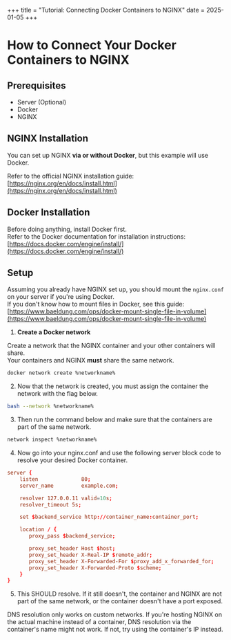 +++
title = "Tutorial: Connecting Docker Containers to NGINX"
date = 2025-01-05
+++

# How to Connect Your Docker Containers to NGINX

## Prerequisites

- Server (Optional)
- Docker
- NGINX

## NGINX Installation

You can set up NGINX **via or without Docker**, but this example will use Docker.

Refer to the official NGINX installation guide:  
[https://nginx.org/en/docs/install.html](https://nginx.org/en/docs/install.html)

## Docker Installation

Before doing anything, install Docker first.  
Refer to the Docker documentation for installation instructions:  
[https://docs.docker.com/engine/install/](https://docs.docker.com/engine/install/)

## Setup

Assuming you already have NGINX set up, you should mount the `nginx.conf` on your server if you're using Docker.  
If you don't know how to mount files in Docker, see this guide:  
[https://www.baeldung.com/ops/docker-mount-single-file-in-volume](https://www.baeldung.com/ops/docker-mount-single-file-in-volume)

1. **Create a Docker network**

Create a network that the NGINX container and your other containers will share.  
Your containers and NGINX **must** share the same network.

```bash
docker network create %networkname%
```

2. Now that the network is created, you must assign the container the network with the flag below.

```bash
bash --network %networkname%
```

3.  Then run the command below and make sure that the containers are part of the same network.

```bash
network inspect %networkname%
```

4. Now go into your nginx.conf and use the following server block code to resolve your desired Docker container.

```conf
server {
    listen              80;
    server_name         example.com;

    resolver 127.0.0.11 valid=10s;
    resolver_timeout 5s;

    set $backend_service http://container_name:container_port;

    location / {
       proxy_pass $backend_service;

       proxy_set_header Host $host;
       proxy_set_header X-Real-IP $remote_addr;
       proxy_set_header X-Forwarded-For $proxy_add_x_forwarded_for;
       proxy_set_header X-Forwarded-Proto $scheme;
    }
}
```

5. This SHOULD resolve. If it still doesn't, the container and NGINX are not part of the same network, or the container doesn't have a port exposed.

DNS resolution only works on custom networks. If you're hosting NGINX on the actual machine instead of a container, DNS resolution via the container's name might not work. If not, try using the container's IP instead.
